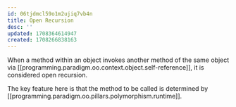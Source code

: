 ```yaml
---
id: 06tjdmcl59o1m2ujiq7vb4n
title: Open Recursion
desc: ''
updated: 1708364614947
created: 1708266838163
---
```


When a method within an object invokes another method of the same object via [[programming.paradigm.oo.context.object.self-reference]], it is considered open recursion.

The key feature here is that the method to be called is determined by [[programming.paradigm.oo.pillars.polymorphism.runtime]].